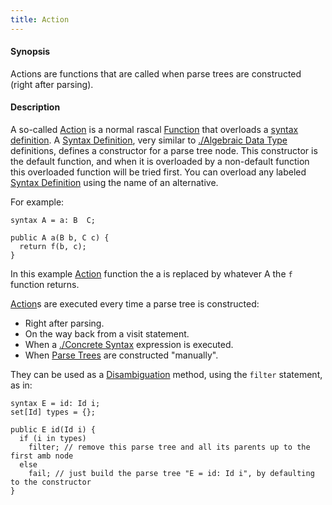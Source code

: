 ```yaml
---
title: Action
---
```


#### Synopsis

Actions are functions that are called when parse trees are constructed (right after parsing).

#### Description

A so-called [Action](../../../../Rascal/Declarations/SyntaxDefinition/Action/index.md) is a normal rascal [Function](../../../../Rascal/Declarations/Function/index.md) that overloads a [syntax definition](../../../../Rascal/Declarations/SyntaxDefinition/index.md). 
A [Syntax Definition](../../../../Rascal/Declarations/SyntaxDefinition/index.md), very similar to [./Algebraic Data Type](../../../../Rascal/Declarations/AlgebraicDataType/index.md) definitions, defines a constructor for a parse tree node. 
This constructor is the default function, and when it is overloaded by a non-default function this overloaded function will be tried first. 
You can overload any labeled [Syntax Definition](../../../../Rascal/Declarations/SyntaxDefinition/index.md) using the name of an alternative.

For example:
```rascal
syntax A = a: B  C;

public A a(B b, C c) {
  return f(b, c);
}
```
In this example [Action](../../../../Rascal/Declarations/SyntaxDefinition/Action/index.md) function the a is replaced by whatever A the `f` function returns. 

[Action](../../../../Rascal/Declarations/SyntaxDefinition/Action/index.md)s are executed every time a parse tree is constructed:

*  Right after parsing.
*  On the way back from a visit statement.
*  When a [./Concrete Syntax](../../../../Rascal/Expressions/ConcreteSyntax/index.md) expression is executed.
*  When [Parse Trees](../../../../Rascal/Declarations/SyntaxDefinition/ParseTrees/index.md) are constructed "manually".


They can be used as a [Disambiguation](../../../../Rascal/Declarations/SyntaxDefinition/Disambiguation/index.md) method, using the `filter` statement, as in:
```rascal
syntax E = id: Id i;
set[Id] types = {};

public E id(Id i) {
  if (i in types) 
    filter; // remove this parse tree and all its parents up to the first amb node
  else 
    fail; // just build the parse tree "E = id: Id i", by defaulting to the constructor
} 
```

